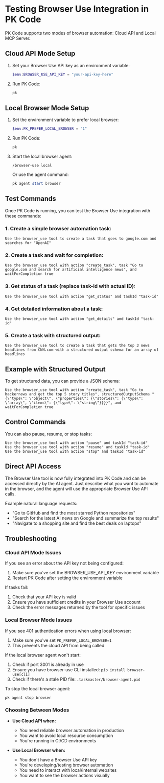 # Testing Browser Use Integration in PK Code

PK Code supports two modes of browser automation: Cloud API and Local MCP Server.

## Cloud API Mode Setup

1. Set your Browser Use API key as an environment variable:
   ```powershell
   $env:BROWSER_USE_API_KEY = "your-api-key-here"
   ```

2. Run PK Code:
   ```powershell
   pk
   ```

## Local Browser Mode Setup

1. Set the environment variable to prefer local browser:
   ```powershell
   $env:PK_PREFER_LOCAL_BROWSER = "1"
   ```

2. Run PK Code:
   ```powershell
   pk
   ```

3. Start the local browser agent:
   ```
   /browser-use local
   ```
   Or use the agent command:
   ```powershell
   pk agent start browser
   ```

## Test Commands

Once PK Code is running, you can test the Browser Use integration with these commands:

### 1. Create a simple browser automation task:
```
Use the browser_use tool to create a task that goes to google.com and searches for "OpenAI"
```

### 2. Create a task and wait for completion:
```
Use the browser_use tool with action "create_task", task "Go to google.com and search for artificial intelligence news", and waitForCompletion true
```

### 3. Get status of a task (replace task-id with actual ID):
```
Use the browser_use tool with action "get_status" and taskId "task-id"
```

### 4. Get detailed information about a task:
```
Use the browser_use tool with action "get_details" and taskId "task-id"
```

### 5. Create a task with structured output:
```
Use the browser_use tool to create a task that gets the top 3 news headlines from CNN.com with a structured output schema for an array of headlines
```

## Example with Structured Output

To get structured data, you can provide a JSON schema:

```
Use the browser_use tool with action "create_task", task "Go to hackernews and get the top 5 story titles", structuredOutputSchema "{\"type\": \"object\", \"properties\": {\"stories\": {\"type\": \"array\", \"items\": {\"type\": \"string\"}}}}", and waitForCompletion true
```

## Control Commands

You can also pause, resume, or stop tasks:

```
Use the browser_use tool with action "pause" and taskId "task-id"
Use the browser_use tool with action "resume" and taskId "task-id"
Use the browser_use tool with action "stop" and taskId "task-id"
```

## Direct API Access

The Browser Use tool is now fully integrated into PK Code and can be accessed directly by the AI agent. Just describe what you want to automate in the browser, and the agent will use the appropriate Browser Use API calls.

Example natural language requests:
- "Go to GitHub and find the most starred Python repositories"
- "Search for the latest AI news on Google and summarize the top results"
- "Navigate to a shopping site and find the best deals on laptops"

## Troubleshooting

### Cloud API Mode Issues

If you see an error about the API key not being configured:
1. Make sure you've set the BROWSER_USE_API_KEY environment variable
2. Restart PK Code after setting the environment variable

If tasks fail:
1. Check that your API key is valid
2. Ensure you have sufficient credits in your Browser Use account
3. Check the error messages returned by the tool for specific issues

### Local Browser Mode Issues

If you see 401 authentication errors when using local browser:
1. Make sure you've set `PK_PREFER_LOCAL_BROWSER=1`
2. This prevents the cloud API from being called

If the local browser agent won't start:
1. Check if port 3001 is already in use
2. Ensure you have browser-use CLI installed: `pip install browser-use[cli]`
3. Check if there's a stale PID file: `.taskmaster/browser-agent.pid`

To stop the local browser agent:
```powershell
pk agent stop browser
```

### Choosing Between Modes

- **Use Cloud API when:**
  - You need reliable browser automation in production
  - You want to avoid local resource consumption
  - You're running in CI/CD environments

- **Use Local Browser when:**
  - You don't have a Browser Use API key
  - You're developing/testing browser automation
  - You need to interact with local/internal websites
  - You want to see the browser actions visually
